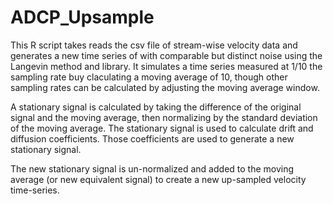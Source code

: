 # ADCP_Upsample

This R script takes reads the csv file of stream-wise velocity data and generates a new time series of with comparable but distinct noise using the Langevin method and library. 
It simulates a time series measured at 1/10 the sampling rate buy claculating a moving average of 10, though other sampling rates can be calculated by adjusting the moving average window.

A stationary signal is calculated by taking the difference of the original signal and the moving average, then normalizing by the standard deviation of the moving average.
The stationary signal is used to calculate drift and diffusion coefficients.
Those coefficients are used to generate a new stationary signal.

The new stationary signal is un-normalized and added to the moving average (or new equivalent signal) to create a new up-sampled velocity time-series.
